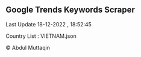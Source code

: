 

## Google Trends Keywords Scraper 
 
Last Update 18-12-2022 , 18:52:45

Country List :
VIETNAM.json



© Abdul Muttaqin 
